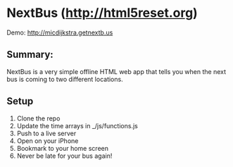 #  NextBus (http://html5reset.org)

Demo: http://micdijkstra.getnextb.us

## Summary:

NextBus is a very simple offline HTML web app that tells you when the next bus is coming to two different locations.

## Setup

1. Clone the repo
2. Update the time arrays in _/js/functions.js
3. Push to a live server
4. Open on your iPhone
5. Bookmark to your home screen
6. Never be late for your bus again!